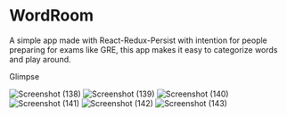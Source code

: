 # WordRoom
A simple app made with React-Redux-Persist with intention for people preparing for exams like GRE, this app makes it easy to categorize words and play around.

Glimpse

![Screenshot (138)](https://user-images.githubusercontent.com/43615884/126028906-43ac14ad-477c-4b71-b2af-87e0e8dcc444.png)
![Screenshot (139)](https://user-images.githubusercontent.com/43615884/126028909-ffd1d5e3-e385-4701-b47c-1398e9134e59.png)
![Screenshot (140)](https://user-images.githubusercontent.com/43615884/126028912-599c7d41-bffa-4329-aa58-1d0356f63d43.png)
![Screenshot (141)](https://user-images.githubusercontent.com/43615884/126028917-6bdcb963-58ad-4e7c-89dc-5802891703ab.png)
![Screenshot (142)](https://user-images.githubusercontent.com/43615884/126028922-6489a385-8f9f-4fea-b729-9c031ed0e1b9.png)
![Screenshot (143)](https://user-images.githubusercontent.com/43615884/126028923-575be354-02d3-44d3-ba42-7a07798c105c.png)
